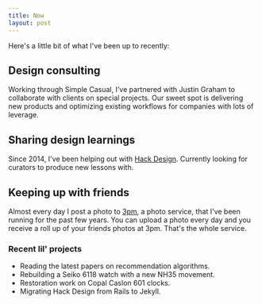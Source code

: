 ```yaml
---
title: Now
layout: post
---
```


Here's a little bit of what I've been up to recently:

## Design consulting

Working through Simple Casual, I've partnered with Justin Graham to collaborate with clients on special projects. Our sweet spot is delivering new products and optimizing existing workflows for companies with lots of leverage.

## Sharing design learnings

Since 2014, I've been helping out with [Hack Design](https://hackdesign.org). Currently looking for curators to produce new lessons with.

## Keeping up with friends

Almost every day I post a photo to [3pm](https://three.pm), a photo service, that I've been running for the past few years. You can upload a photo every day and you receive a roll up of your friends photos at 3pm. That's the whole service.

### Recent lil' projects

- Reading the latest papers on recommendation algorithms.
- Rebuilding a Seiko 6118 watch with a new NH35 movement.
- Restoration work on Copal Caslon 601 clocks.
- Migrating Hack Design from Rails to Jekyll.

